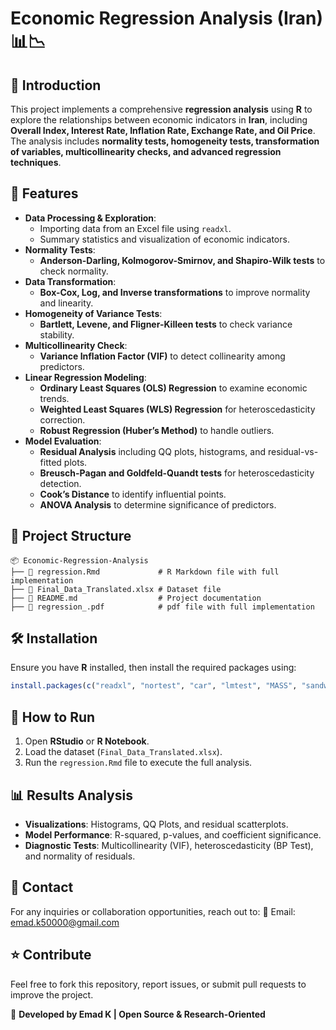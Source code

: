 # Economic Regression Analysis (Iran) 📊📉

## 📌 Introduction
This project implements a comprehensive **regression analysis** using **R** to explore the relationships between economic indicators in **Iran**, including **Overall Index, Interest Rate, Inflation Rate, Exchange Rate, and Oil Price**. The analysis includes **normality tests, homogeneity tests, transformation of variables, multicollinearity checks, and advanced regression techniques**.

## 🚀 Features
- **Data Processing & Exploration**:
  - Importing data from an Excel file using `readxl`.
  - Summary statistics and visualization of economic indicators.
- **Normality Tests**:
  - **Anderson-Darling, Kolmogorov-Smirnov, and Shapiro-Wilk tests** to check normality.
- **Data Transformation**:
  - **Box-Cox, Log, and Inverse transformations** to improve normality and linearity.
- **Homogeneity of Variance Tests**:
  - **Bartlett, Levene, and Fligner-Killeen tests** to check variance stability.
- **Multicollinearity Check**:
  - **Variance Inflation Factor (VIF)** to detect collinearity among predictors.
- **Linear Regression Modeling**:
  - **Ordinary Least Squares (OLS) Regression** to examine economic trends.
  - **Weighted Least Squares (WLS) Regression** for heteroscedasticity correction.
  - **Robust Regression (Huber’s Method)** to handle outliers.
- **Model Evaluation**:
  - **Residual Analysis** including QQ plots, histograms, and residual-vs-fitted plots.
  - **Breusch-Pagan and Goldfeld-Quandt tests** for heteroscedasticity detection.
  - **Cook’s Distance** to identify influential points.
  - **ANOVA Analysis** to determine significance of predictors.

## 📂 Project Structure
```
📦 Economic-Regression-Analysis
├── 📜 regression.Rmd             # R Markdown file with full implementation
├── 📜 Final_Data_Translated.xlsx # Dataset file
├── 📜 README.md                  # Project documentation
├── 📜 regression_.pdf            # pdf file with full implementation
```

## 🛠️ Installation
Ensure you have **R** installed, then install the required packages using:
```r
install.packages(c("readxl", "nortest", "car", "lmtest", "MASS", "sandwich"))
```

## 📌 How to Run
1. Open **RStudio** or **R Notebook**.
2. Load the dataset (`Final_Data_Translated.xlsx`).
3. Run the `regression.Rmd` file to execute the full analysis.

## 📊 Results Analysis
- **Visualizations**: Histograms, QQ Plots, and residual scatterplots.
- **Model Performance**: R-squared, p-values, and coefficient significance.
- **Diagnostic Tests**: Multicollinearity (VIF), heteroscedasticity (BP Test), and normality of residuals.

## 📧 Contact
For any inquiries or collaboration opportunities, reach out to:
📩 Email: emad.k50000@gmail.com

## ⭐ Contribute
Feel free to fork this repository, report issues, or submit pull requests to improve the project.

🔹 **Developed by Emad K | Open Source & Research-Oriented**

